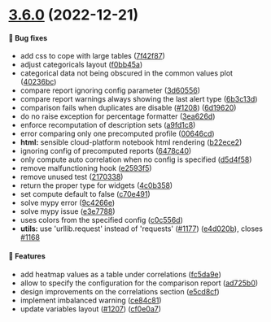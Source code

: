 # [3.6.0](https://github.com/ydataai/pandas-profiling/compare/v3.5.0...v3.6.0) (2022-12-21)


#### 🐛 Bug fixes

* add css to cope with large tables ([7f42f87](https://github.com/ydataai/pandas-profiling/commit/7f42f87cedd06694fe83241416e1fa21327b8c97))
* adjust categoricals layout ([f0bb45a](https://github.com/ydataai/pandas-profiling/commit/f0bb45a2a2d89b5c6e77fd20939e069979b2b948))
* categorical data not being obscured in the common values plot ([40236bc](https://github.com/ydataai/pandas-profiling/commit/40236bc67619a8aadeae797920c6238616169641))
* compare report ignoring config parameter ([3d60556](https://github.com/ydataai/pandas-profiling/commit/3d6055675579d72a5ddf34c4c85e94befb403e72))
* compare report warnings always showing the last alert type ([6b3c13d](https://github.com/ydataai/pandas-profiling/commit/6b3c13dd33489c8a895b2db1854b23a7edd3b948))
* comparison fails when duplicates are disable ([#1208](https://github.com/ydataai/pandas-profiling/issues/1208)) ([6d19620](https://github.com/ydataai/pandas-profiling/commit/6d1962044d5bcf634266998551328bd3cdeb354c))
* do no raise exception for percentage formatter ([3ea626d](https://github.com/ydataai/pandas-profiling/commit/3ea626de3d839a55fb0fac9dc7a5fa1da18ba037))
* enforce recomputation of description sets ([a9fd1c8](https://github.com/ydataai/pandas-profiling/commit/a9fd1c845511679a18c87a9566d343ea945e9f16))
* error comparing only one precomputed profile ([00646cd](https://github.com/ydataai/pandas-profiling/commit/00646cde15e0fb0dad29e4bd3cc5747b3eff61e2))
* **html:** sensible cloud-platform notebook html rendering ([b22ece2](https://github.com/ydataai/pandas-profiling/commit/b22ece261c0e9a74254361b6b7e121ab94abe44d))
* ignoring config of precomputed reports ([6478c40](https://github.com/ydataai/pandas-profiling/commit/6478c4047ee871ede7f7aa76379818ee3217e7d7))
* only compute auto correlation when no config is specified ([d5d4f58](https://github.com/ydataai/pandas-profiling/commit/d5d4f58d3b0728bed021677ffb7be14cb7f04f27))
* remove malfunctioning hook ([e2593f5](https://github.com/ydataai/pandas-profiling/commit/e2593f5bb093117c7afb8914eafbda6e2e110782))
* remove unused test ([2170338](https://github.com/ydataai/pandas-profiling/commit/21703385a42bf38d4306511e0f99bed9e1092991))
* return the proper type for widgets ([4c0b358](https://github.com/ydataai/pandas-profiling/commit/4c0b358002d75139c23babc30cbc0c7b23534d92))
* set compute default to false ([c70e491](https://github.com/ydataai/pandas-profiling/commit/c70e49136fbdf1d3fe7e6ef5b23a8adbd0567ecf))
* solve mypy error ([9c4266e](https://github.com/ydataai/pandas-profiling/commit/9c4266eb1cb252d8008795080723598d2d151e26))
* solve mypy issue ([e3e7788](https://github.com/ydataai/pandas-profiling/commit/e3e7788907eebcf572423b48800f848d965f5969))
* uses colors from the specified config ([c0c556d](https://github.com/ydataai/pandas-profiling/commit/c0c556d29cc191d44fdb08fc813818709c1b0666))
* **utils:** use 'urllib.request' instead of 'requests' ([#1177](https://github.com/ydataai/pandas-profiling/issues/1177)) ([e4d020b](https://github.com/ydataai/pandas-profiling/commit/e4d020b873b67845a329517e42620ed96545d60e)), closes [#1168](https://github.com/ydataai/pandas-profiling/issues/1168)


#### 🎉 Features

* add heatmap values as a table under correlations ([fc5da9e](https://github.com/ydataai/pandas-profiling/commit/fc5da9eff07e7e18c5fd2d8caa698af7aee861e2))
* allow to specify the configuration for the comparison report ([ad725b0](https://github.com/ydataai/pandas-profiling/commit/ad725b0f7d3b61c2a4fafddbdbfc1451197e2c94))
* design improvements on the correlations section ([e5cd8cf](https://github.com/ydataai/pandas-profiling/commit/e5cd8cfb4b91f22b3435f9830f516e929c4e8d32))
* implement imbalanced warning ([ce84c81](https://github.com/ydataai/pandas-profiling/commit/ce84c81c9d2194237676a407fbe5d2461ed64eda))
* update variables layout ([#1207](https://github.com/ydataai/pandas-profiling/issues/1207)) ([cf0e0a7](https://github.com/ydataai/pandas-profiling/commit/cf0e0a72477ce13941caf09887afe6a1c3073858))